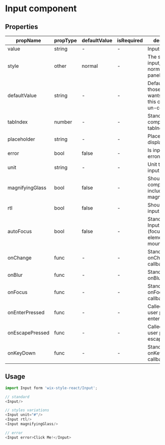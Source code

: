# Input component

## Properties

| propName | propType | defaultValue | isRequired | description |
|----------|----------|--------------|------------|-------------|
| value | string | - | - | Inputs value |
| style | other | normal | - | The style of the input, can be normal or paneltitle |
| defaultValue | string | - | - | Default value for those who wants to use this component un-controlled |
| tabIndex  | number | - | - | Standard component tabIndex |
| placeholder  | string | - | - | Placeholder to display |
| error  | bool | false | - | Is input value erroneous |
| unit  | string | - | - | Unit to display in input box |
| magnifyingGlass | bool | false | - | Should the component include a magnifyingGlass |
| rtl  | bool | false | - | Should text input be RTL? |
| autoFocus | bool | false  | - | Standard React Input autoFocus (focus the element on mount) |
| onChange  | func | - | - | Standard input onChange callback |
| onBlur | func | - | -  | Standard input onBlur callback |
| onFocus | func | - | - | Standard input onFocus callback |
| onEnterPressed | func | - | - | Called when user presses -enter- |
| onEscapePressed | func | - | - | Called when user presses -escape- |
| onKeyDown | func | - | - | Standard input onKeyDown callback |

## Usage

```js
import Input form 'wix-style-react/Input';

// standard
<Input/>

// styles variations
<Input unit="#"/>
<Input rtl/>
<Input magnifyingGlass/>

// error
<Input error>Click Me!</Input>
```
